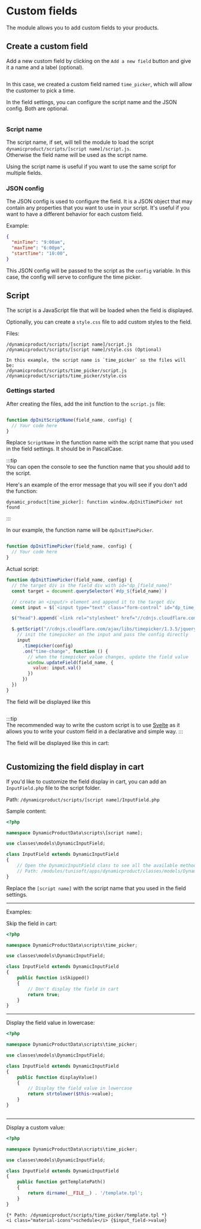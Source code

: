 # Custom fields

The module allows you to add custom fields to your products.

## Create a custom field

Add a new custom field by clicking on the `Add a new field` button and give it a name and a label (optional).

<img srcset="/dynamicproduct/images/custom-fields/add-custom-field.jpg 2x" class="">

In this case, we created a custom field named `time_picker`, which will allow the customer to pick a time.

In the field settings, you can configure the script name and the JSON config. Both are optional.

<img srcset="/dynamicproduct/images/custom-fields/settings.jpg 2x" class="">

### Script name

The script name, if set, will tell the module to load the script `dynamicproduct/scripts/[script name]/script.js`.   
Otherwise the field name will be used as the script name.

Using the script name is useful if you want to use the same script for multiple fields.

### JSON config

The JSON config is used to configure the field. It is a JSON object that may contain any properties that you want to use
in your script.
It's useful if you want to have a different behavior for each custom field.

Example:

```json
{
  "minTime": "9:00am",
  "maxTime": "6:00pm",
  "startTime": "10:00", 
}
```

This JSON config will be passed to the script as the `config` variable. In this case, the config will serve to configure
the time picker.

## Script

The script is a JavaScript file that will be loaded when the field is displayed.

Optionally, you can create a `style.css` file to add custom styles to the field.

Files:

```text
/dynamicproduct/scripts/[script name]/script.js
/dynamicproduct/scripts/[script name]/style.css (Optional)

In this example, the script name is `time_picker` so the files will be:
/dynamicproduct/scripts/time_picker/script.js
/dynamicproduct/scripts/time_picker/style.css
```

### Gettings started

After creating the files, add the init function to the `script.js` file:

```js

function dpInitScriptName(field_name, config) {
  // Your code here
}

```

Replace `ScriptName` in the function name with the script name that you used in the field settings. It should be in
PascalCase.

:::tip  
You can open the console to see the function name that you should add to the script.

Here's an example of the error message that you will see if you don't add the function:

```text
dynamic_product[time_picker]: function window.dpInitTimePicker not found
```

:::

In our example, the function name will be `dpInitTimePicker`.

```js

function dpInitTimePicker(field_name, config) {
  // Your code here
}

```

Actual script:

```js
function dpInitTimePicker(field_name, config) {
  // the target div is the field div with id="dp_[field_name]"
  const target = document.querySelector(`#dp_${field_name}`)

  // create an <input/> element and append it to the target div
  const input = $(`<input type="text" class="form-control" id="dp_time_${field_name}"/>`).appendTo(target)

  $("head").append(`<link rel="stylesheet" href="//cdnjs.cloudflare.com/ajax/libs/timepicker/1.3.5/jquery.timepicker.min.css">`)

  $.getScript("//cdnjs.cloudflare.com/ajax/libs/timepicker/1.3.5/jquery.timepicker.min.js", function () {
    // init the timepicker on the input and pass the config directly
    input
      .timepicker(config)
      .on("time-change", function () {
        // when the timepicker value changes, update the field value
        window.updateField(field_name, {
          value: input.val()
        })
      })
  })
}
```

The field will be displayed like this

<img srcset="/dynamicproduct/images/custom-fields/time-picker.jpg 2x" class="padding border">

:::tip  
The recommended way to write the custom script is to use [Svelte](https://svelte.dev/) as it allows you to write your
custom field in a declarative and simple way.
:::

The field will be displayed like this in cart:

<img srcset="/dynamicproduct/images/custom-fields/cart.jpg 2x" class="border">

## Customizing the field display in cart

If you'd like to customize the field display in cart, you can add an `InputField.php` file to the script folder.

Path: `/dynamicproduct/scripts/[script name]/InputField.php`

Sample content:

```php
<?php

namespace DynamicProductData\scripts\[script name];

use classes\models\DynamicInputField;

class InputField extends DynamicInputField
{
    // Open the DynamicInputField class to see all the available methods
    // Path: /modules/tunisoft/apps/dynamicproduct/classes/models/DynamicInputField.php
}
```

Replace the `[script name]` with the script name that you used in the field settings.

---

Examples:

Skip the field in cart:
```php
<?php

namespace DynamicProductData\scripts\time_picker;

use classes\models\DynamicInputField;

class InputField extends DynamicInputField
{
    public function isSkipped()
    {
        // Don't display the field in cart
        return true;
    }
}
```

---

Display the field value in lowercase:
```php
<?php

namespace DynamicProductData\scripts\time_picker;

use classes\models\DynamicInputField;

class InputField extends DynamicInputField
{
    public function displayValue()
    {
        // Display the field value in lowercase
        return strtolower($this->value);
    }
}

```

<img srcset="/dynamicproduct/images/custom-fields/time-picker-lowercase.jpg 2x" class="border">

---

Display a custom value:
```php
<?php

namespace DynamicProductData\scripts\time_picker;

use classes\models\DynamicInputField;

class InputField extends DynamicInputField
{
    public function getTemplatePath()
    {
        return dirname(__FILE__) . '/template.tpl';
    }
}

```

```smarty
{* Path: /dynamicproduct/scripts/time_picker/template.tpl *}
<i class="material-icons">schedule</i> {$input_field->value}
```

<img srcset="/dynamicproduct/images/custom-fields/time-picker-icon.jpg 2x" class="border">
